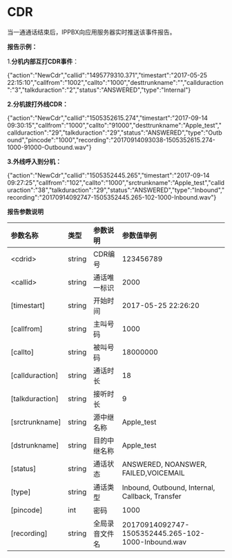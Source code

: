 # CDR

当一通通话结束后，IPPBX向应用服务器实时推送该事件报告。

**报告示例：**

1.**分机内部互打CDR事件**：

{"action":"NewCdr","callid":"1495779310.371","timestart":"2017-05-25 22:15:10","callfrom":"1002","callto":"1000","desttrunkname":"","callduraction":"3","talkduraction":"2","status":"ANSWERED","type":"Internal"}

**2.分机拨打外线CDR：**

{"action":"NewCdr","callid":"1505352615.274","timestart":"2017-09-14 09:30:15","callfrom":"1000","callto":"91000","desttrunkname":"Apple\_test","callduraction":"29","talkduraction":"29","status":"ANSWERED","type":"Outbound","pincode":"1000","recording":"20170914093038-1505352615.274-1000-91000-Outbound.wav"}

**3.外线呼入到分机：**

{"action":"NewCdr","callid":"1505352445.265","timestart":"2017-09-14 09:27:25","callfrom":"102","callto":"1000","srctrunkname":"Apple\_test","callduraction":"38","talkduraction":"29","status":"ANSWERED","type":"Inbound","recording":"20170914092747-1505352445.265-102-1000-Inbound.wav"}

**报告参数说明**

| 参数名称 | 类型 | 参数说明 | 参数值举例 |
| :--- | :--- | :--- | :--- |
| &lt;cdrid&gt; | string | CDR编号 | 123456789 |
| &lt;callid&gt; | string | 通话唯一标识 | 2000 |
| \[timestart\] | string | 开始时间 | 2017-05-25 22:26:20 |
| \[callfrom\] | string | 主叫号码 | 1000 |
| \[callto\] | string | 被叫号码 | 18000000 |
| \[callduraction\] | string | 通话时长 | 18 |
| \[talkduraction\] | string | 接听时长 | 9 |
| \[srctrunkname\] | string | 源中继名称 | Apple\_test |
| \[dstrunkname\] | string | 目的中继名称 | Apple\_test |
| \[status\] | string | 通话状态 | ANSWERED,  NOANSWER,   FAILED,VOICEMAIL |
| \[type\] | string | 通话类型 | Inbound, Outbound, Internal, Callback, Transfer |
| \[pincode\] | int | 密码 | 1000 |
| \[recording\] | string | 全局录音文件名 | 20170914092747-1505352445.265-102-1000-Inbound.wav |



